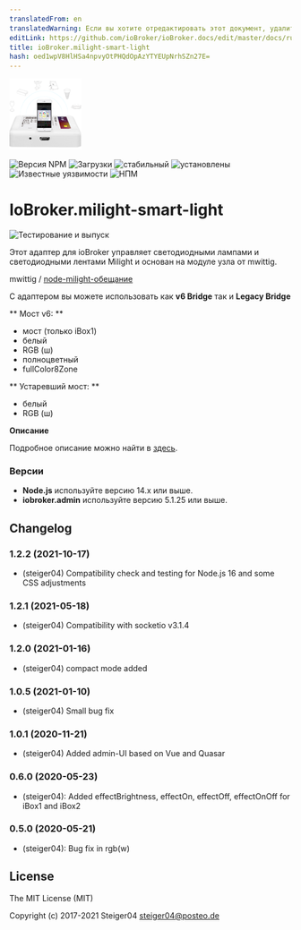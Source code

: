 ```yaml
---
translatedFrom: en
translatedWarning: Если вы хотите отредактировать этот документ, удалите поле «translationFrom», в противном случае этот документ будет снова автоматически переведен
editLink: https://github.com/ioBroker/ioBroker.docs/edit/master/docs/ru/adapterref/iobroker.milight-smart-light/README.md
title: ioBroker.milight-smart-light
hash: oed1wpV8HlHSa4npvyOtPHQdOpAzYTYEUpNrhSZn27E=
---
```

![Логотип milight-smart-light](../../../en/adapterref/iobroker.milight-smart-light/admin/milight-smart-light.png)

![Версия NPM](http://img.shields.io/npm/v/iobroker.milight-smart-light.svg)
![Загрузки](https://img.shields.io/npm/dm/iobroker.milight-smart-light.svg)
![стабильный](http://iobroker.live/badges/milight-smart-light-stable.svg)
![установлены](http://iobroker.live/badges/milight-smart-light-installed.svg)
![Известные уязвимости](https://snyk.io/test/github/steiger04/ioBroker.milight-smart-light/badge.svg)
![НПМ](https://nodei.co/npm/iobroker.milight-smart-light.png?downloads=true)

# IoBroker.milight-smart-light
![Тестирование и выпуск](https://github.com/steiger04/ioBroker.milight-smart-light/workflows/Test%20and%20Release/badge.svg)

Этот адаптер для ioBroker управляет светодиодными лампами и светодиодными лентами Milight и основан на модуле узла от mwittig.

mwittig / [node-milight-обещание](https://github.com/mwittig/node-milight-promise)

С адаптером вы можете использовать как **v6 Bridge** так и **Legacy Bridge**

** Мост v6: **

- мост (только iBox1)
- белый
- RGB (ш)
- полноцветный
- fullColor8Zone

** Устаревший мост: **

- белый
- RGB (ш)

**Описание**

Подробное описание можно найти в [здесь](https://steiger04.github.io/milight-smart-light-doku/).

### Версии
- **Node.js** используйте версию 14.x или выше.
- **iobroker.admin** используйте версию 5.1.25 или выше.

## Changelog
### 1.2.2 (2021-10-17)
- (steiger04) Compatibility check and testing for Node.js 16 and some CSS adjustments
### 1.2.1 (2021-05-18)
- (steiger04) Compatibility with socketio v3.1.4 
### 1.2.0 (2021-01-16)
- (steiger04) compact mode added
### 1.0.5 (2021-01-10)
- (steiger04) Small bug fix
### 1.0.1 (2020-11-21)
- (steiger04) Added admin-UI based on Vue and Quasar
### 0.6.0 (2020-05-23)
- (steiger04): Added effectBrightness, effectOn, effectOff, effectOnOff for iBox1 and iBox2
### 0.5.0 (2020-05-21)
- (steiger04): Bug fix in rgb(w)

## License
The MIT License (MIT)

Copyright (c) 2017-2021 Steiger04 <steiger04@posteo.de>